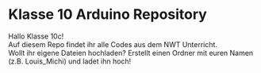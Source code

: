 # Klasse 10 Arduino Repository

Hallo Klasse 10c! <br>
Auf diesem Repo findet ihr alle Codes aus dem NWT Unterricht. <br>
Wollt ihr eigene Dateien hochladen? Erstellt einen Ordner mit euren Namen (z.B. Louis_Michi) und ladet ihn hoch!
